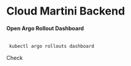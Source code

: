 # Cloud Martini Backend


#### Open Argo Rollout Dashboard
```bash

 kubectl argo rollouts dashboard

```
Check
